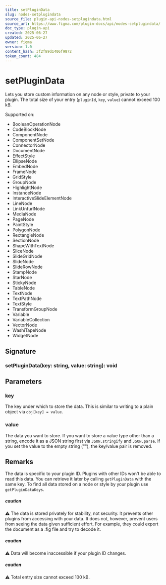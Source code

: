 ```yaml
---
title: setPluginData
slug: nodes-setplugindata
source_file: plugin-api-nodes-setplugindata.html
source_url: https://www.figma.com/plugin-docs/api/nodes-setplugindata/
doc_type: plugin-api
created: 2025-06-27
updated: 2025-06-27
owner: figma
version: 1.0
content_hash: 3f2f89d1406f9872
token_count: 484
---
```

# setPluginData

Lets you store custom information on any node or style, private to your plugin. The total size of your entry (`pluginId`, `key`, `value`) cannot exceed 100 kB.

 Supported on:

- BooleanOperationNode
- CodeBlockNode
- ComponentNode
- ComponentSetNode
- ConnectorNode
- DocumentNode
- EffectStyle
- EllipseNode
- EmbedNode
- FrameNode
- GridStyle
- GroupNode
- HighlightNode
- InstanceNode
- InteractiveSlideElementNode
- LineNode
- LinkUnfurlNode
- MediaNode
- PageNode
- PaintStyle
- PolygonNode
- RectangleNode
- SectionNode
- ShapeWithTextNode
- SliceNode
- SlideGridNode
- SlideNode
- SlideRowNode
- StampNode
- StarNode
- StickyNode
- TableNode
- TextNode
- TextPathNode
- TextStyle
- TransformGroupNode
- Variable
- VariableCollection
- VectorNode
- WashiTapeNode
- WidgetNode

## Signature

### setPluginData(key: string, value: string): void

## Parameters

### key

The key under which to store the data. This is similar to writing to a plain object via `obj[key] = value`.

### value

The data you want to store. If you want to store a value type other than a string, encode it as a JSON string first via `JSON.stringify` and `JSON.parse`. If you set the value to the empty string (""), the key/value pair is removed.

## Remarks

The data is specific to your plugin ID. Plugins with other IDs won't be able to read this data. You can retrieve it later by calling `getPluginData` with the same key. To find all data stored on a node or style by your plugin use `getPluginDataKeys`.

##### caution

⚠ The data is stored privately for stability, not security. It prevents other plugins from accessing with your data. It does not, however, prevent users from seeing the data given sufficient effort. For example, they could export the document as a .fig file and try to decode it.

##### caution

⚠ Data will become inaccessible if your plugin ID changes.

##### caution

⚠ Total entry size cannot exceed 100 kB.